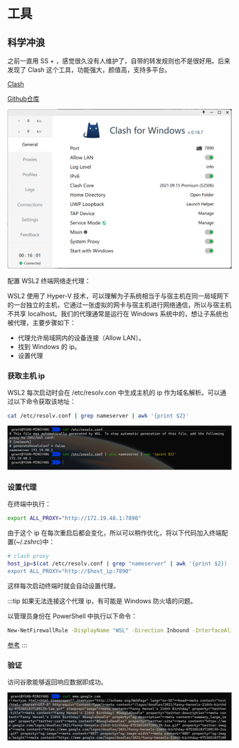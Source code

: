 # 工具

## 科学冲浪

之前一直用 SS + ，感觉很久没有人维护了，自带的转发规则也不是很好用。后来发现了 Clash 这个工具，功能强大，颜值高，支持多平台。

[Clash](https://docs.cfw.lbyczf.com/)

[Github仓库](https://github.com/Dreamacro/clash)

![](./pics/clash.png)

配置 WSL2 终端网络走代理：

WSL2 使用了 Hyper-V 技术，可以理解为子系统相当于与宿主机在同一局域网下的一台独立的主机，它通过一张虚拟的网卡与宿主机进行网络通信，所以与宿主机不共享 localhost。我们的代理通常是运行在 Windows 系统中的，想让子系统也被代理，主要步骤如下：

- 代理允许局域网内的设备连接（Allow LAN）。
- 找到 Windows 的 ip。
- 设置代理

### 获取主机 ip

WSL2 每次启动时会在 /etc/resolv.con 中生成主机的 ip 作为域名解析。可以通过以下命令获取该地址：

```sh
cat /etc/resolv.conf | grep nameserver | awk '{print $2}'
```
![](./pics/get-win-ip.png)

### 设置代理

在终端中执行：

```sh
export ALL_PROXY="http://172.19.48.1:7890"
```

由于这个 ip 在每次重启后都会变化，所以可以稍作优化，将以下代码加入终端配置(~/.zshrc)中：

```sh
# clash proxy
host_ip=$(cat /etc/resolv.conf | grep "nameserver" | awk '{print $2})
export ALL_PROXY="http://$host_ip:7890"
```

这样每次启动终端时就会自动设置代理。

:::tip
如果无法连接这个代理 ip，有可能是 Windows 防火墙的问题。

以管理员身份在 PowerShell 中执行以下命令：

```sh
New-NetFirewallRule -DisplayName "WSL" -Direction Inbound -InterfaceAlias "vEthernet (WSL)" -Action Allow
```

[参考](https://github.com/microsoft/WSL/issues/4585)
:::

### 验证

访问谷歌能够返回响应数据即成功。

![](./pics/verify-proxy.png)

<Vssue />
